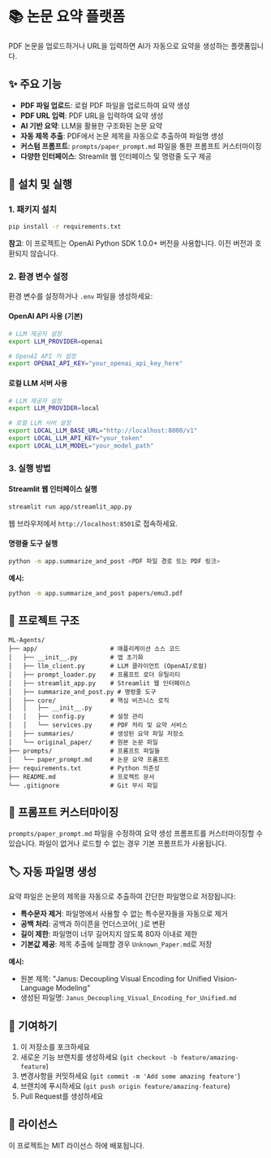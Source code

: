 # 📚 논문 요약 플랫폼

PDF 논문을 업로드하거나 URL을 입력하면 AI가 자동으로 요약을 생성하는 플랫폼입니다.

## ✨ 주요 기능

- **PDF 파일 업로드**: 로컬 PDF 파일을 업로드하여 요약 생성
- **PDF URL 입력**: PDF URL을 입력하여 요약 생성
- **AI 기반 요약**: LLM을 활용한 구조화된 논문 요약
- **자동 제목 추출**: PDF에서 논문 제목을 자동으로 추출하여 파일명 생성
- **커스텀 프롬프트**: `prompts/paper_prompt.md` 파일을 통한 프롬프트 커스터마이징
- **다양한 인터페이스**: Streamlit 웹 인터페이스 및 명령줄 도구 제공

## 🚀 설치 및 실행

### 1. 패키지 설치

```bash
pip install -r requirements.txt
```

**참고**: 이 프로젝트는 OpenAI Python SDK 1.0.0+ 버전을 사용합니다. 이전 버전과 호환되지 않습니다.

### 2. 환경 변수 설정

환경 변수를 설정하거나 `.env` 파일을 생성하세요:

#### OpenAI API 사용 (기본)
```bash
# LLM 제공자 설정
export LLM_PROVIDER=openai

# OpenAI API 키 설정
export OPENAI_API_KEY="your_openai_api_key_here"
```

#### 로컬 LLM 서버 사용
```bash
# LLM 제공자 설정
export LLM_PROVIDER=local

# 로컬 LLM 서버 설정
export LOCAL_LLM_BASE_URL="http://localhost:8000/v1"
export LOCAL_LLM_API_KEY="your_token"
export LOCAL_LLM_MODEL="your_model_path"
```

### 3. 실행 방법

#### Streamlit 웹 인터페이스 실행

```bash
streamlit run app/streamlit_app.py
```
웹 브라우저에서 `http://localhost:8501`로 접속하세요.

#### 명령줄 도구 실행

```bash
python -m app.summarize_and_post <PDF 파일 경로 또는 PDF 링크>
```

**예시:**
```bash
python -m app.summarize_and_post papers/emu3.pdf
```

## 📁 프로젝트 구조

```
ML-Agents/
├── app/                    # 애플리케이션 소스 코드
│   ├── __init__.py         # 앱 초기화
│   ├── llm_client.py       # LLM 클라이언트 (OpenAI/로컬)
│   ├── prompt_loader.py    # 프롬프트 로더 유틸리티
│   ├── streamlit_app.py    # Streamlit 웹 인터페이스
│   ├── summarize_and_post.py # 명령줄 도구
│   ├── core/               # 핵심 비즈니스 로직
│   │   ├── __init__.py
│   │   ├── config.py       # 설정 관리
│   │   └── services.py     # PDF 처리 및 요약 서비스
│   ├── summaries/          # 생성된 요약 파일 저장소
│   └── original_paper/     # 원본 논문 파일
├── prompts/                # 프롬프트 파일들
│   └── paper_prompt.md     # 논문 요약 프롬프트
├── requirements.txt        # Python 의존성
├── README.md               # 프로젝트 문서
└── .gitignore              # Git 무시 파일
```

## 📝 프롬프트 커스터마이징

`prompts/paper_prompt.md` 파일을 수정하여 요약 생성 프롬프트를 커스터마이징할 수 있습니다. 파일이 없거나 로드할 수 없는 경우 기본 프롬프트가 사용됩니다.

## 🏷️ 자동 파일명 생성

요약 파일은 논문의 제목을 자동으로 추출하여 간단한 파일명으로 저장됩니다:

- **특수문자 제거**: 파일명에서 사용할 수 없는 특수문자들을 자동으로 제거
- **공백 처리**: 공백과 하이픈을 언더스코어(`_`)로 변환
- **길이 제한**: 파일명이 너무 길어지지 않도록 80자 이내로 제한
- **기본값 제공**: 제목 추출에 실패할 경우 `Unknown_Paper.md`로 저장

**예시:**
- 원본 제목: "Janus: Decoupling Visual Encoding for Unified Vision-Language Modeling"
- 생성된 파일명: `Janus_Decoupling_Visual_Encoding_for_Unified.md`

## 🤝 기여하기

1. 이 저장소를 포크하세요
2. 새로운 기능 브랜치를 생성하세요 (`git checkout -b feature/amazing-feature`)
3. 변경사항을 커밋하세요 (`git commit -m 'Add some amazing feature'`)
4. 브랜치에 푸시하세요 (`git push origin feature/amazing-feature`)
5. Pull Request를 생성하세요

## 📄 라이선스

이 프로젝트는 MIT 라이선스 하에 배포됩니다.

